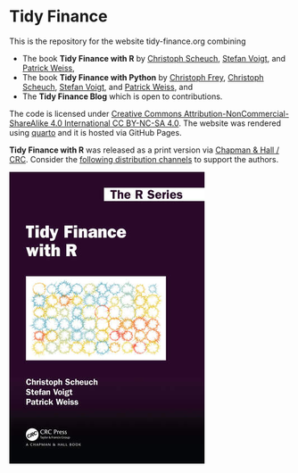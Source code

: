 # Tidy Finance

This is the repository for the website tidy-finance.org combining
- The book **Tidy Finance with R** by [Christoph Scheuch](https://christophscheuch.github.io?utm_source=tidy-finance-repo), [Stefan Voigt](https://voigtstefan.me?utm_source=tidy-finance-repo), and [Patrick Weiss](https://sites.google.com/view/patrick-weiss?utm_source=tidy-finance-repo),
- The book **Tidy Finance with Python** by [Christoph Frey](https://sites.google.com/site/christophfrey/home?utm_source=tidy-finance-repo), [Christoph Scheuch](https://christophscheuch.github.io?utm_source=tidy-finance-repo), [Stefan Voigt](https://voigtstefan.me?utm_source=tidy-finance-repo), and [Patrick Weiss](https://sites.google.com/view/patrick-weiss?utm_source=tidy-finance-repo), and
- The **Tidy Finance Blog** which is open to contributions.

The code is licensed under [Creative Commons Attribution-NonCommercial-ShareAlike 4.0 International CC BY-NC-SA 4.0](https://creativecommons.org/licenses/by-nc-sa/4.0/). The website was rendered using [quarto](https://quarto.org/) and it is hosted via GitHub Pages.

 **Tidy Finance with R** was released as a print version via [Chapman & Hall / CRC](https://www.jdoqocy.com/click-100765519-14339043?url=https%3A%2F%2Fwww.routledge.com%2FTidy-Finance-with-R%2FVoigt-Weiss-Scheuch%2Fp%2Fbook%2F9781032389349). Consider the [following distribution channels](https://www.tidy-finance.org/support.html#get-your-copy-of-the-book) to support the authors. 

![<img src="https://www.tidy-finance.org" class="logo" align="right" style="width:60px;"/>](assets/img/cover-book-r.jpg)
